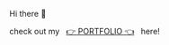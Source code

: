 Hi there 👋

check out my &nbsp;
<a href="https://github.com/cho1ok/PORTFOLIO">👉 PORTFOLIO 👈</a>
&nbsp; here!
<br><br>


<!--
**cho1ok/cho1ok** is a ✨ _special_ ✨ repository because its `README.md` (this file) appears on your GitHub profile.

Here are some ideas to get you started:

- 🔭 I’m currently working on ...
- 🌱 I’m currently learning ...
- 👯 I’m looking to collaborate on ...
- 🤔 I’m looking for help with ...
- 💬 Ask me about ...
- 📫 How to reach me: ...
- 😄 Pronouns: ...
- ⚡ Fun fact: ...
-->
